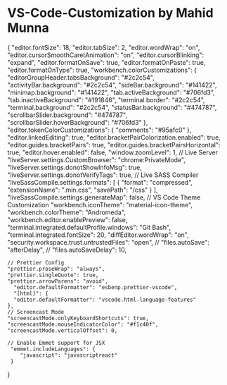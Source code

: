 # VS-Code-Customization by Mahid Munna

{
    "editor.fontSize": 18,
    "editor.tabSize": 2,
    "editor.wordWrap": "on",
    "editor.cursorSmoothCaretAnimation": "on",
    "editor.cursorBlinking": "expand",
    "editor.formatOnSave": true,
    "editor.formatOnPaste": true,
    "editor.formatOnType": true,
    "workbench.colorCustomizations": {
      "editorGroupHeader.tabsBackground": "#2c2c54",
      "activityBar.background": "#2c2c54",
      "sideBar.background": "#141422",
      "minimap.background": "#141422",
      "tab.activeBackground": "#706fd3",
      "tab.inactiveBackground": "#191846",
      "terminal.border": "#2c2c54",
      "terminal.background": "#2c2c54",
      "statusBar.background": "#474787",
      "scrollbarSlider.background": "#474787",
      "scrollbarSlider.hoverBackground": "#706fd3"
    },
    "editor.tokenColorCustomizations": {
      "comments": "#95afc0"
    },
    "editor.linkedEditing": true,
    "editor.bracketPairColorization.enabled": true,
    "editor.guides.bracketPairs": true,
    "editor.guides.bracketPairsHorizontal": true,
    "editor.hover.enabled": false,
    "window.zoomLevel": 1,
    // Live Server 
    "liveServer.settings.CustomBrowser": "chrome:PrivateMode",
    "liveServer.settings.donotShowInfoMsg": true,
    "liveServer.settings.donotVerifyTags": true,
    // Live SASS Compiler
    "liveSassCompile.settings.formats": [
      {
        "format": "compressed",
        "extensionName": ".min.css",
        "savePath": "/css"
      }
    ],
    "liveSassCompile.settings.generateMap": false,
    // VS Code Theme Customization
    "workbench.iconTheme": "material-icon-theme",
    "workbench.colorTheme": "Andromeda",
    "workbench.editor.enablePreview": false,
    "terminal.integrated.defaultProfile.windows": "Git Bash",
    "terminal.integrated.fontSize": 20,
    "diffEditor.wordWrap": "on",
    "security.workspace.trust.untrustedFiles": "open",
    // "files.autoSave": "afterDelay",
    // "files.autoSaveDelay": 10,
    
    // Prettier Config
    "prettier.proseWrap": "always",
    "prettier.singleQuote": true,
    "prettier.arrowParens": "avoid",
      "editor.defaultFormatter": "esbenp.prettier-vscode",
      "[html]": {
      "editor.defaultFormatter": "vscode.html-language-features"
    },
    // Screencast Mode
    "screencastMode.onlyKeyboardShortcuts": true,
    "screencastMode.mouseIndicatorColor": "#f1c40f",
    "screencastMode.verticalOffset": 0,
  
    // Enable Emmet support for JSX
     "emmet.includeLanguages": {
        "javascript": "javascriptreact"
     }
  }
